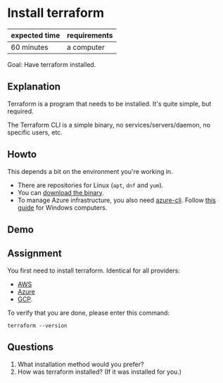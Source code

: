 # Install terraform

|expected time|requirements|
|-------------|------------|
|60 minutes   |a computer  |

Goal: Have terraform installed.

## Explanation

Terraform is a program that needs to be installed. It's quite simple, but required.

The Terraform CLI is a simple binary, no services/servers/daemon, no specific users, etc.

## Howto

This depends a bit on the environment you're working in.

- There are repositories for Linux (`apt`, `dnf` and `yum`).
- You can [download the binary](https://releases.hashicorp.com/terraform/).
- To manage Azure infrastructure, you also need [azure-cli](https://pypi.org/project/azure-cli/). Follow [this guide](https://docs.microsoft.com/en-us/cli/azure/install-azure-cli-windows?tabs=azure-cli) for Windows computers.

## Demo

## Assignment

You first need to install terraform. Identical for all providers:

- [AWS](https://learn.hashicorp.com/tutorials/terraform/install-cli?in=terraform/aws-get-started)
- [Azure](https://learn.hashicorp.com/tutorials/terraform/install-cli?in=terraform/azure-get-started)
- [GCP](https://learn.hashicorp.com/tutorials/terraform/install-cli?in=terraform/gcp-get-started).

To verify that you are done, please enter this command:

```shell
terraform --version
```

## Questions

1. What installation method would you prefer?
2. How was terraform installed? (If it was installed for you.)
